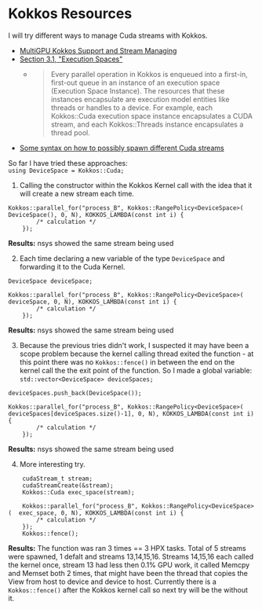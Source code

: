 # Kokkos Resources

I will try different ways to manage Cuda streams with Kokkos.

* [MultiGPU Kokkos Support and Stream Managing](https://kokkos.org/kokkos-core-wiki/API/core/MultiGPUSupport.html)
* [Section 3.1, "Execution Spaces"](https://escholarship.org/content/qt0wz9p9vg/qt0wz9p9vg.pdf)
    * > Every parallel operation in Kokkos is enqueued into a first-in, first-out queue in an instance of an execution space (Execution Space Instance). The resources that these instances encapsulate are execution model entities like threads or handles to a device. For example, each Kokkos::Cuda execution space instance encapsulates a CUDA stream, and each Kokkos::Threads instance encapsulates a thread pool.
* [Some syntax on how to possibly spawn different Cuda streams](https://kokkos.org/kokkos-core-wiki/API/core/policies/ExecutionPolicyConcept.html)

So far I have tried these approaches:  
`using DeviceSpace = Kokkos::Cuda;`  
1. Calling the constructor within the Kokkos Kernel call with the idea that it will create a new stream each time.
``` 
Kokkos::parallel_for("process_B", Kokkos::RangePolicy<DeviceSpace>(  DeviceSpace(), 0, N), KOKKOS_LAMBDA(const int i) {
        /* calculation */
    });
```
**Results:** nsys showed the same stream being used

2. Each time declaring a new variable of the type `DeviceSpace` and forwarding it to the Cuda Kernel.
``` 
DeviceSpace deviceSpace;  

Kokkos::parallel_for("process_B", Kokkos::RangePolicy<DeviceSpace>(  deviceSpace, 0, N), KOKKOS_LAMBDA(const int i) {
        /* calculation */
    });
```
**Results:** nsys showed the same stream being used

3. Because the previous tries didn't work, I suspected it may have been a scope problem because the kernel calling thread exited the function - at this point there was no `Kokkos::fence()` in between the end on the kernel call the the exit point of the function. So I made a global variable:
`std::vector<DeviceSpace> deviceSpaces;`
``` 
deviceSpaces.push_back(DeviceSpace());  

Kokkos::parallel_for("process_B", Kokkos::RangePolicy<DeviceSpace>(  deviceSpaces[deviceSpaces.size()-1], 0, N), KOKKOS_LAMBDA(const int i) {
        /* calculation */
    });
```
**Results:** nsys showed the same stream being used

4. More interesting try. 
```
    cudaStream_t stream;
    cudaStreamCreate(&stream);
    Kokkos::Cuda exec_space(stream);

    Kokkos::parallel_for("process_B", Kokkos::RangePolicy<DeviceSpace>(  exec_space, 0, N), KOKKOS_LAMBDA(const int i) {
        /* calculation */
    });
    Kokkos::fence();

```
**Results:** The function was ran 3 times == 3 HPX tasks. Total of 5 streams were spawned, 1 defalt and streams 13,14,15,16. Streams 14,15,16 each called the kernel once, stream 13 had less then 0.1% GPU work, it called Memcpy and Memset both 2 times, that might have been the thread that copies the View from host to device and device to host. Currently there is a `Kokkos::fence()` after the Kokkos kernel call so next try will be the without it. 

